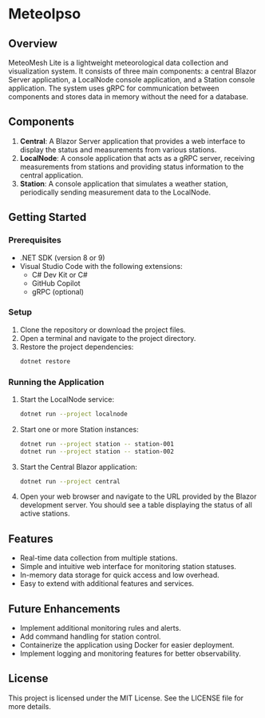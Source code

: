 # MeteoIpso

## Overview

MeteoMesh Lite is a lightweight meteorological data collection and visualization system. It consists of three main components: a central Blazor Server application, a LocalNode console application, and a Station console application. The system uses gRPC for communication between components and stores data in memory without the need for a database.

## Components

1. **Central**: A Blazor Server application that provides a web interface to display the status and measurements from various stations.
2. **LocalNode**: A console application that acts as a gRPC server, receiving measurements from stations and providing status information to the central application.
3. **Station**: A console application that simulates a weather station, periodically sending measurement data to the LocalNode.

## Getting Started

### Prerequisites

- .NET SDK (version 8 or 9)
- Visual Studio Code with the following extensions:
  - C# Dev Kit or C#
  - GitHub Copilot
  - gRPC (optional)

### Setup

1. Clone the repository or download the project files.
2. Open a terminal and navigate to the project directory.
3. Restore the project dependencies:
   ```bash
   dotnet restore
   ```

### Running the Application

1. Start the LocalNode service:
   ```bash
   dotnet run --project localnode
   ```

2. Start one or more Station instances:
   ```bash
   dotnet run --project station -- station-001
   dotnet run --project station -- station-002
   ```

3. Start the Central Blazor application:
   ```bash
   dotnet run --project central
   ```

4. Open your web browser and navigate to the URL provided by the Blazor development server. You should see a table displaying the status of all active stations.

## Features

- Real-time data collection from multiple stations.
- Simple and intuitive web interface for monitoring station statuses.
- In-memory data storage for quick access and low overhead.
- Easy to extend with additional features and services.

## Future Enhancements

- Implement additional monitoring rules and alerts.
- Add command handling for station control.
- Containerize the application using Docker for easier deployment.
- Implement logging and monitoring features for better observability.

## License

This project is licensed under the MIT License. See the LICENSE file for more details.
